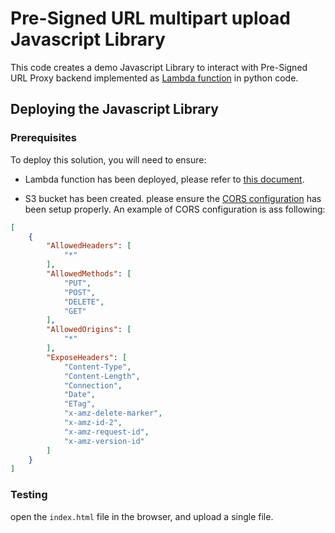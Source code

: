 # Pre-Signed URL multipart upload Javascript Library

This code creates a demo Javascript Library to interact with Pre-Signed URL Proxy backend implemented as [Lambda function](../upload-portal-api/) in python code.

## Deploying the Javascript Library

### Prerequisites

To deploy this solution, you will need to ensure:

* Lambda function has been deployed, please refer to [this document](../README.md).

* S3 bucket has been created. please ensure the [CORS configuration](https://docs.aws.amazon.com/AmazonS3/latest/userguide/enabling-cors-examples.html) has been setup properly. An example of CORS configuration is ass following:

```json
[
    {
        "AllowedHeaders": [
            "*"
        ],
        "AllowedMethods": [
            "PUT",
            "POST",
            "DELETE",
            "GET"
        ],
        "AllowedOrigins": [
            "*"
        ],
        "ExposeHeaders": [
            "Content-Type",
            "Content-Length",
            "Connection",
            "Date",
            "ETag",
            "x-amz-delete-marker",
            "x-amz-id-2",
            "x-amz-request-id",
            "x-amz-version-id"
        ]
    }
]
```

### Testing

open the `index.html` file in the browser, and upload a single file.
